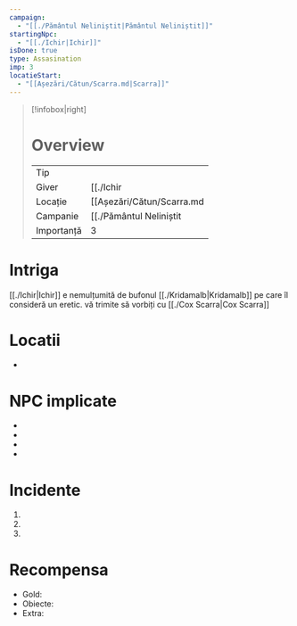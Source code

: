 ```yaml
---
campaign:
  - "[[./Pământul Neliniștit|Pământul Neliniștit]]"
startingNpc:
  - "[[./Ichir|Ichir]]"
isDone: true
type: Assasination
imp: 3
locatieStart:
  - "[[Așezări/Cătun/Scarra.md|Scarra]]"
---
```


>[!infobox|right]
> # Overview
> | | | 
> |-|-|
> | Tip||
> |Giver|[[./Ichir|Ichir]]|
> |Locație| [[Așezări/Cătun/Scarra.md|Scarra]]|
> |Campanie|[[./Pământul Neliniștit|Pământul Neliniștit]]|
> | Importanță| 3|

# Intriga
[[./Ichir|Ichir]] e nemulțumită de bufonul [[./Kridamalb|Kridamalb]] pe care îl consideră un eretic.
vă trimite să vorbiți cu [[./Cox Scarra|Cox Scarra]] 
# Locatii
<div><ul class="dataview list-view-ul"><li><span></span></li></ul></div>

# NPC implicate
<div><ul class="dataview list-view-ul"><li><span></span></li><li><span></span></li><li><span></span></li><li><span></span></li></ul></div>

# Incidente

1.
2.
3.

# Recompensa

- Gold: 
- Obiecte:
- Extra:



